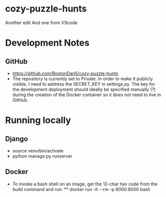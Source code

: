 # cozy-puzzle-hunts
Another edit
And one from VScode

# Development Notes
## GitHub
* https://github.com/BostonDan5/cozy-puzzle-hunts
* The repository is currently set to Private. In order to make it publicly visible, I need to address the SECRET_KEY in settings.py. The key for the development deployment should ideally be specified manually (?) during the creation of the Docker container so it does not need to live in GitHub.

# Running locally
## Django
* source venv/bin/activate
* python manage.py runserver
## Docker
* To invoke a bash shell on an image, get the 12-char hex code from the build command and run:
** docker run -it --rm -p 8000:8000 <hex code> bash